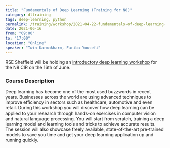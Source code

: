 ```yaml
---
title: "Fundamentals of Deep Learning (Training for N8)"
category: dltraining
tags: deep-learning, python
permalink: /training/workshop/2021-04-22-fundamentals-of-deep-learning-n8
date: 2021-06-16
from: "09:00"
to: "17:00"
location: "Online"
speaker: "Twin Karmakharm, Fariba Yousefi"
---
```


RSE Sheffield will be holding an [introductory deep learning workshop](https://n8cir.org.uk/events/fundamentals-dl/) 
for the N8 CIR on the 16th of June.


### Course Description

Deep learning has become one of the most used buzzwords in recent years. Businesses across the world are 
using advanced techniques to improve efficiency in sectors such as healthcare, automotive and even retail. 
During this workshop you will discover how deep learning can be applied to your research through hands-on 
exercises in computer vision and natural language processing. You will start from scratch, training a deep 
learning model and learning tools and tricks to achieve accurate results. The session will also showcase 
freely available, state-of-the-art pre-trained models to save you time and get your deep learning application 
up and running quickly. 


